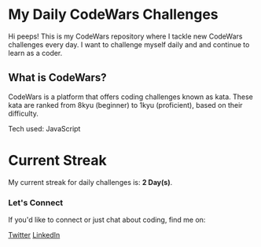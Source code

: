 # My Daily CodeWars Challenges 

Hi peeps! This is my CodeWars repository where I tackle new CodeWars challenges every day. I want to challenge myself daily and and continue to learn as a coder. 

## What is CodeWars?

CodeWars is a platform that offers coding challenges known as kata. These kata are ranked from 8kyu (beginner) to 1kyu (proficient), based on their difficulty.

Tech used: JavaScript

# Current Streak

My current streak for daily challenges is: **2 Day(s)**. 

### Let's Connect 

If you'd like to connect or just chat about coding, find me on:

[Twitter](https://twitter.com/RoReeceDev)
[LinkedIn](https://www.linkedin.com/in/roreecedev/)

